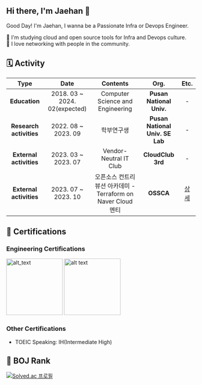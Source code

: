 ## Hi there, I'm Jaehan 👋

Good Day! I'm Jaehan, I wanna be a Passionate Infra or Devops Engineer.

🌱 I'm studying cloud and open source tools for Infra and Devops culture.  
👯 I love networking with people in the community.  

## 🗓️ Activity 
| **Type** | **Date** | **Contents** | **Org.** | **Etc.** |
|:--------:|:--------:|:--------:|:--------:|:--------:|
| **Education** | 2018. 03 ~ 2024. 02(expected) | Computer Science and Engineering | **Pusan National Univ.** | - |
| **Research activities** | 2022. 08 ~ 2023. 09 | 학부연구생 | **Pusan National Univ. SE Lab** | - |
| **External activities** | 2023. 03 ~ 2023. 07 | Vendor-Neutral IT Club | **CloudClub 3rd** | - |
| **External activities** | 2023. 07 ~ 2023. 10 | 오픈소스 컨트리뷰션 아카데미 - Terraform on Naver Cloud 멘티 | **OSSCA** | [상세](https://dawn-red-a29.notion.site/OSS-42ad4b75f5814483a24cf8e162fcc9de?pvs=4) |

## 🪪 Certifications

### Engineering Certifications
[<img alt="alt_text" width="150px" src="https://user-images.githubusercontent.com/30142314/173233128-57b9591a-e8d0-4132-8422-941f92276ee3.png" />](https://www.credly.com/badges/d4bde08b-7ca9-4feb-b397-8fc6046e319d/public_url) 
[<img alt="alt text" width="150px" src="https://user-images.githubusercontent.com/30142314/173233379-f13c5f4b-fab1-434e-b38c-1aab969e7803.png" />](https://www.credly.com/badges/ce1ee956-07c3-4edf-9c57-5df430a72fda/public_url)

### Other Certifications
- TOEIC Speaking: IH(Intermediate High)

## :bookmark: BOJ Rank
[![Solved.ac
프로필](http://mazassumnida.wtf/api/v2/generate_badge?boj=awbrg789)](https://solved.ac/awbrg789)
